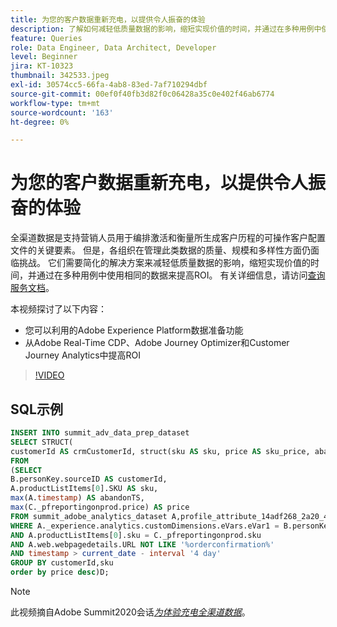 ```yaml
---
title: 为您的客户数据重新充电，以提供令人振奋的体验
description: 了解如何减轻低质量数据的影响，缩短实现价值的时间，并通过在多种用例中使用相同的数据来提高ROI。
feature: Queries
role: Data Engineer, Data Architect, Developer
level: Beginner
jira: KT-10323
thumbnail: 342533.jpeg
exl-id: 30574cc5-66fa-4ab8-83ed-7af710294dbf
source-git-commit: 00ef0f40fb3d82f0c06428a35c0e402f46ab6774
workflow-type: tm+mt
source-wordcount: '163'
ht-degree: 0%

---
```


# 为您的客户数据重新充电，以提供令人振奋的体验

全渠道数据是支持营销人员用于编排激活和衡量所生成客户历程的可操作客户配置文件的关键要素。 但是，各组织在管理此类数据的质量、规模和多样性方面仍面临挑战。 它们需要简化的解决方案来减轻低质量数据的影响，缩短实现价值的时间，并通过在多种用例中使用相同的数据来提高ROI。
有关详细信息，请访问[查询服务文档](https://experienceleague.adobe.com/docs/experience-platform/query/home.html?lang=zh-Hans)。

本视频探讨了以下内容：

* 您可以利用的Adobe Experience Platform数据准备功能
* 从Adobe Real-Time CDP、Adobe Journey Optimizer和Customer Journey Analytics中提高ROI

>[!VIDEO](https://video.tv.adobe.com/v/342533?learn=on)

## SQL示例

```sql
INSERT INTO summit_adv_data_prep_dataset
SELECT STRUCT(
customerId AS crmCustomerId, struct(sku AS sku, price AS sku_price, abandonTS AS abandonTS) AS abandonBrowse) AS _pfreportingonprod
FROM
(SELECT
B.personKey.sourceID AS customerId,
A.productListItems[0].SKU AS sku,
max(A.timestamp) AS abandonTS,
max(C._pfreportingonprod.price) AS price
FROM summit_adobe_analytics_dataset A,profile_attribute_14adf268_2a20_4dee_bee6_a6b0e34616a9 B,summit_product_dataset C
WHERE A._experience.analytics.customDimensions.eVars.eVar1 = B.personKey.sourceID
AND A.productListItems[0].sku = C._pfreportingonprod.sku
AND A.web.webpagedetails.URL NOT LIKE '%orderconfirmation%'
AND timestamp > current_date - interval '4 day'
GROUP BY customerId,sku
order by price desc)D;
```

>[!NOTE]
>
>此视频摘自Adobe Summit2020会话&#x200B;*[为体验充电全渠道数据](https://business.adobe.com/summit/2022/sessions/recharging-omnichannel-data-for-electrifying-exper-s409.html)*。
